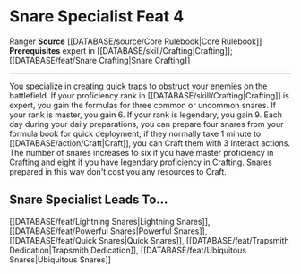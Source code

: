 ﻿---
feat: Snare Specialist
id: '506'
leads_to: '[[DATABASE/feat/Lightning Snares|Lightning Snares]] , [[DATABASE/feat/Powerful
  Snares|Powerful Snares]] , [[DATABASE/feat/Quick Snares|Quick Snares]] , [[DATABASE/feat/Trapsmith
  Dedication|Trapsmith Dedication]] , [[DATABASE/feat/Ubiquitous Snares|Ubiquitous
  Snares]]'
level: '4'
name: Snare Specialist
prerequisite: Expert in [[DATABASE/skill/Crafting|Crafting]] ; [[DATABASE/feat/Snare
  Crafting|Snare Crafting]]
rarity: Common
source: '[[DATABASE/source/Core Rulebook|Core Rulebook]]'
trait:
- '[[DATABASE/trait/Ranger|Ranger]]'
type: Feat

---
# Snare Specialist <span class="item-type">Feat 4</span>

<span class="item-trait">Ranger</span>
**Source** [[DATABASE/source/Core Rulebook|Core Rulebook]] 
**Prerequisites** expert in [[DATABASE/skill/Crafting|Crafting]]; [[DATABASE/feat/Snare Crafting|Snare Crafting]]

---
You specialize in creating quick traps to obstruct your enemies on the battlefield. If your proficiency rank in [[DATABASE/skill/Crafting|Crafting]] is expert, you gain the formulas for three common or uncommon snares. If your rank is master, you gain 6. If your rank is legendary, you gain 9.
 Each day during your daily preparations, you can prepare four snares from your formula book for quick deployment; if they normally take 1 minute to [[DATABASE/action/Craft|Craft]], you can Craft them with 3 Interact actions. The number of snares increases to six if you have master proficiency in Crafting and eight if you have legendary proficiency in Crafting. Snares prepared in this way don't cost you any resources to Craft.

## Snare Specialist Leads To...

[[DATABASE/feat/Lightning Snares|Lightning Snares]], [[DATABASE/feat/Powerful Snares|Powerful Snares]], [[DATABASE/feat/Quick Snares|Quick Snares]], [[DATABASE/feat/Trapsmith Dedication|Trapsmith Dedication]], [[DATABASE/feat/Ubiquitous Snares|Ubiquitous Snares]]